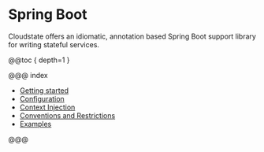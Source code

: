 # Spring Boot

Cloudstate offers an idiomatic, annotation based Spring Boot support library for writing stateful services.

@@toc { depth=1 }

@@@ index

* [Getting started](gettingstarted.md)
* [Configuration](configuration.md)
* [Context Injection](cdi.md)
* [Conventions and Restrictions](conventions.md)
* [Examples](examples.md)

@@@
